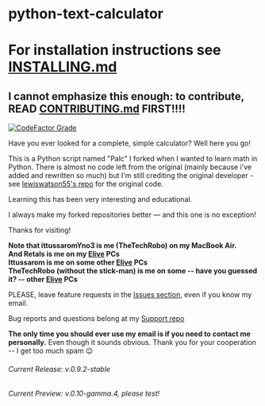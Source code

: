 # python-text-calculator
# For installation instructions see [INSTALLING.md](INSTALLING.md)

## I cannot emphasize this enough: to contribute, READ [CONTRIBUTING.md](CONTRIBUTING.md) FIRST!!!!

[![CodeFactor Grade](https://www.codefactor.io/repository/github/thetechrobo/python-text-calculator/badge/master)](https://www.codefactor.io/repository/github/thetechrobo/python-text-calculator/overview/master)

Have you ever looked for a complete, simple calculator? Well here you go!

This is a Python script named "Palc" I forked when I wanted to learn math in Python. There is almost no code left from the original (mainly because i've added and rewritten so much) but I'm still crediting the original developer - see [lewiswatson55's repo](https://github.com/lewiswatson55/Python_Text_Calculator/) for the original code.

Learning this has been very interesting and educational. 

I always make my forked repositories better — and this one is no exception!  

Thanks for visiting!

**Note that ittussaromYno3 is me (TheTechRobo) on my MacBook Air.**  
**And Retals is me on my [Elive](https://elivecd.org) PCs**  
**Ittussarom is me on some other [Elive](https://elivecd.org) PCs**  
**TheTechRobo (without the stick-man) is me on some -- have you guessed it? -- other [Elive](https://elivecd.org) PCs**


PLEASE, leave feature requests in the [Issues section](https://github.com/thetechrobo/python-text-calculator/issues), even if you know my email.

Bug reports and questions belong at my [Support repo](https://github.com/thetechrobo/support)

**The only time you should ever use my email is if you need to contact me personally.** Even though it sounds obvious. Thank you for your cooperation -- I get too much spam :wink:


###### Current Release: v.0.9.2-stable
###### Current Preview: v.0.10-gamma.4, please test!
